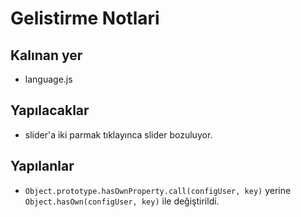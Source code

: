 # Gelistirme Notlari

## Kalınan yer
* language.js

## Yapılacaklar
* slider'a iki parmak tıklayınca slider bozuluyor.

## Yapılanlar
* `Object.prototype.hasOwnProperty.call(configUser, key)` yerine `Object.hasOwn(configUser, key)` ile değiştirildi.